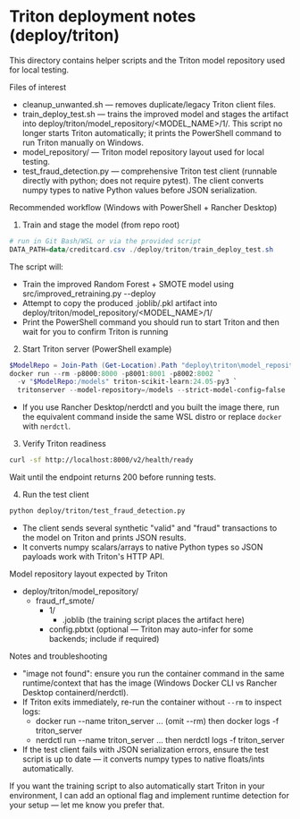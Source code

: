 # Triton deployment notes (deploy/triton)

This directory contains helper scripts and the Triton model repository used for local testing.

Files of interest
- cleanup_unwanted.sh — removes duplicate/legacy Triton client files.
- train_deploy_test.sh — trains the improved model and stages the artifact into deploy/triton/model_repository/<MODEL_NAME>/1/. This script no longer starts Triton automatically; it prints the PowerShell command to run Triton manually on Windows.
- model_repository/ — Triton model repository layout used for local testing.
- test_fraud_detection.py — comprehensive Triton test client (runnable directly with python; does not require pytest). The client converts numpy types to native Python values before JSON serialization.

Recommended workflow (Windows with PowerShell + Rancher Desktop)
1) Train and stage the model (from repo root)
```powershell
# run in Git Bash/WSL or via the provided script
DATA_PATH=data/creditcard.csv ./deploy/triton/train_deploy_test.sh
```
The script will:
- Train the improved Random Forest + SMOTE model using src/improved_retraining.py --deploy
- Attempt to copy the produced .joblib/.pkl artifact into deploy/triton/model_repository/<MODEL_NAME>/1/
- Print the PowerShell command you should run to start Triton and then wait for you to confirm Triton is running

2) Start Triton server (PowerShell example)
```powershell
$ModelRepo = Join-Path (Get-Location).Path "deploy\triton\model_repository"
docker run --rm -p8000:8000 -p8001:8001 -p8002:8002 `
  -v "$ModelRepo:/models" triton-scikit-learn:24.05-py3 `
  tritonserver --model-repository=/models --strict-model-config=false
```
- If you use Rancher Desktop/nerdctl and you built the image there, run the equivalent command inside the same WSL distro or replace `docker` with `nerdctl`.

3) Verify Triton readiness
```bash
curl -sf http://localhost:8000/v2/health/ready
```
Wait until the endpoint returns 200 before running tests.

4) Run the test client
```bash
python deploy/triton/test_fraud_detection.py
```
- The client sends several synthetic "valid" and "fraud" transactions to the model on Triton and prints JSON results.
- It converts numpy scalars/arrays to native Python types so JSON payloads work with Triton's HTTP API.

Model repository layout expected by Triton
- deploy/triton/model_repository/
  - fraud_rf_smote/
    - 1/
      - <model file>.joblib  (the training script places the artifact here)
    - config.pbtxt  (optional — Triton may auto-infer for some backends; include if required)

Notes and troubleshooting
- "image not found": ensure you run the container command in the same runtime/context that has the image (Windows Docker CLI vs Rancher Desktop containerd/nerdctl).
- If Triton exits immediately, re-run the container without `--rm` to inspect logs:
  - docker run --name triton_server ... (omit --rm) then docker logs -f triton_server
  - nerdctl run --name triton_server ... then nerdctl logs -f triton_server
- If the test client fails with JSON serialization errors, ensure the test script is up to date — it converts numpy types to native floats/ints automatically.

If you want the training script to also automatically start Triton in your environment, I can add an optional flag and implement runtime detection for your setup — let me know you prefer that.